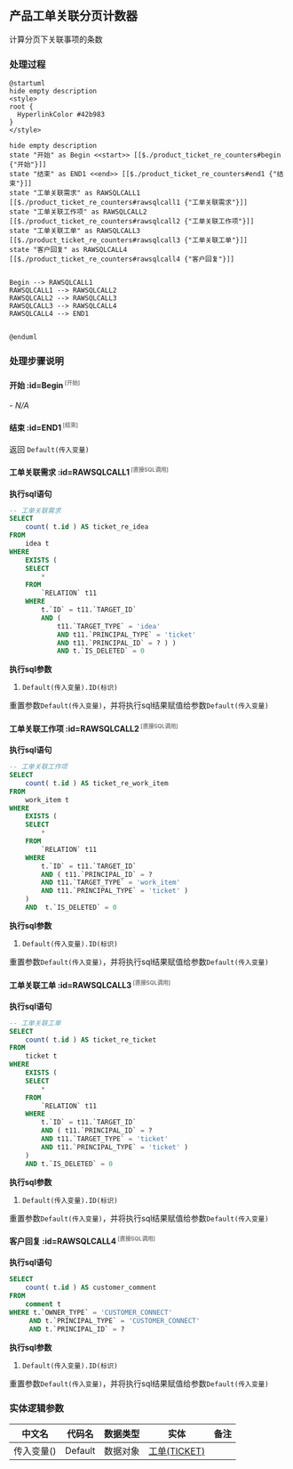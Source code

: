 ## 产品工单关联分页计数器 <!-- {docsify-ignore-all} -->

   计算分页下关联事项的条数

### 处理过程

```plantuml
@startuml
hide empty description
<style>
root {
  HyperlinkColor #42b983
}
</style>

hide empty description
state "开始" as Begin <<start>> [[$./product_ticket_re_counters#begin {"开始"}]]
state "结束" as END1 <<end>> [[$./product_ticket_re_counters#end1 {"结束"}]]
state "工单关联需求" as RAWSQLCALL1  [[$./product_ticket_re_counters#rawsqlcall1 {"工单关联需求"}]]
state "工单关联工作项" as RAWSQLCALL2  [[$./product_ticket_re_counters#rawsqlcall2 {"工单关联工作项"}]]
state "工单关联工单" as RAWSQLCALL3  [[$./product_ticket_re_counters#rawsqlcall3 {"工单关联工单"}]]
state "客户回复" as RAWSQLCALL4  [[$./product_ticket_re_counters#rawsqlcall4 {"客户回复"}]]


Begin --> RAWSQLCALL1
RAWSQLCALL1 --> RAWSQLCALL2
RAWSQLCALL2 --> RAWSQLCALL3
RAWSQLCALL3 --> RAWSQLCALL4
RAWSQLCALL4 --> END1


@enduml
```


### 处理步骤说明

#### 开始 :id=Begin<sup class="footnote-symbol"> <font color=gray size=1>[开始]</font></sup>



*- N/A*
#### 结束 :id=END1<sup class="footnote-symbol"> <font color=gray size=1>[结束]</font></sup>



返回 `Default(传入变量)`

#### 工单关联需求 :id=RAWSQLCALL1<sup class="footnote-symbol"> <font color=gray size=1>[直接SQL调用]</font></sup>



<p class="panel-title"><b>执行sql语句</b></p>

```sql
-- 工单关联需求
SELECT
	count( t.id ) AS ticket_re_idea
FROM
	idea t 
WHERE
	EXISTS (
	SELECT
		* 
	FROM
		`RELATION` t11 
	WHERE
		t.`ID` = t11.`TARGET_ID` 
		AND (
			t11.`TARGET_TYPE` = 'idea' 
			AND t11.`PRINCIPAL_TYPE` = 'ticket' 
			AND t11.`PRINCIPAL_ID` = ? ) )
			AND t.`IS_DELETED` = 0 

```

<p class="panel-title"><b>执行sql参数</b></p>

1. `Default(传入变量).ID(标识)`

重置参数`Default(传入变量)`，并将执行sql结果赋值给参数`Default(传入变量)`

#### 工单关联工作项 :id=RAWSQLCALL2<sup class="footnote-symbol"> <font color=gray size=1>[直接SQL调用]</font></sup>



<p class="panel-title"><b>执行sql语句</b></p>

```sql
-- 工单关联工作项
SELECT
	count( t.id ) AS ticket_re_work_item
FROM
	work_item t 
WHERE
	EXISTS (
	SELECT
		* 
	FROM
		`RELATION` t11 
	WHERE
		t.`ID` = t11.`TARGET_ID` 
		AND ( t11.`PRINCIPAL_ID` = ? 
        AND t11.`TARGET_TYPE` = 'work_item' 
        AND t11.`PRINCIPAL_TYPE` = 'ticket' ) 
	) 
	AND  t.`IS_DELETED` = 0
```

<p class="panel-title"><b>执行sql参数</b></p>

1. `Default(传入变量).ID(标识)`

重置参数`Default(传入变量)`，并将执行sql结果赋值给参数`Default(传入变量)`

#### 工单关联工单 :id=RAWSQLCALL3<sup class="footnote-symbol"> <font color=gray size=1>[直接SQL调用]</font></sup>



<p class="panel-title"><b>执行sql语句</b></p>

```sql
-- 工单关联工单
SELECT
	count( t.id ) AS ticket_re_ticket 
FROM
	ticket t 
WHERE
	EXISTS (
	SELECT
		* 
	FROM
		`RELATION` t11 
	WHERE
		t.`ID` = t11.`TARGET_ID` 
		AND ( t11.`PRINCIPAL_ID` = ? 
        AND t11.`TARGET_TYPE` = 'ticket'
        AND t11.`PRINCIPAL_TYPE` = 'ticket' ) 
	) 
    AND t.`IS_DELETED` = 0
```

<p class="panel-title"><b>执行sql参数</b></p>

1. `Default(传入变量).ID(标识)`

重置参数`Default(传入变量)`，并将执行sql结果赋值给参数`Default(传入变量)`

#### 客户回复 :id=RAWSQLCALL4<sup class="footnote-symbol"> <font color=gray size=1>[直接SQL调用]</font></sup>



<p class="panel-title"><b>执行sql语句</b></p>

```sql
SELECT
    count( t.id ) AS customer_comment
FROM
    comment t
WHERE t.`OWNER_TYPE` = 'CUSTOMER_CONNECT'
     AND t.`PRINCIPAL_TYPE` = 'CUSTOMER_CONNECT'
     AND t.`PRINCIPAL_ID` = ?
```

<p class="panel-title"><b>执行sql参数</b></p>

1. `Default(传入变量).ID(标识)`

重置参数`Default(传入变量)`，并将执行sql结果赋值给参数`Default(传入变量)`



### 实体逻辑参数

|    中文名   |    代码名    |  数据类型    |  实体   |备注 |
| --------| --------| -------- | -------- | --------   |
|传入变量(<i class="fa fa-check"/></i>)|Default|数据对象|[工单(TICKET)](module/ProdMgmt/ticket.md)||
